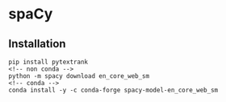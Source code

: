 # spaCy

## Installation

```
pip install pytextrank
<!-- non conda -->
python -m spacy download en_core_web_sm
<!-- conda -->
conda install -y -c conda-forge spacy-model-en_core_web_sm
```
